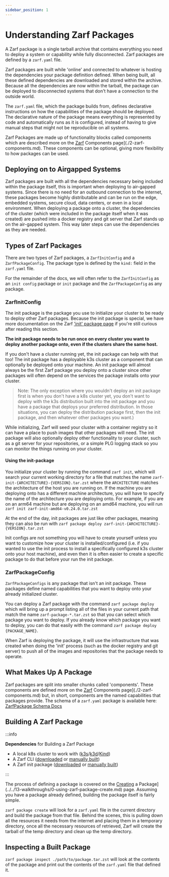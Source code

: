 ```yaml
---
sidebar_position: 1
---
```


# Understanding Zarf Packages

A Zarf package is a single tarball archive that contains everything you need to deploy a system or capability while fully disconnected. Zarf packages are defined by a `zarf.yaml` file.

Zarf packages are built while 'online' and connected to whatever is hosting the dependencies your package definition defined. When being built, all these defined dependencies are downloaded and stored within the archive. Because all the dependencies are now within the tarball, the package can be deployed to disconnected systems that don't have a connection to the outside world.

The `zarf.yaml` file, which the package builds from, defines declarative instructions on how the capabilities of the package should be deployed. The declarative nature of the package means everything is represented by code and automatically runs as it is configured, instead of having to give manual steps that might not be reproducible on all systems.

Zarf Packages are made up of functionality blocks called components which are described more on the [Zarf](./2-zarf-components.md) Components page](./2-zarf-components.md). These components can be optional, giving more flexibility to how packages can be used.

## Deploying on to Airgapped Systems

Zarf packages are built with all the dependencies necessary being included within the package itself, this is important when deploying to air-gapped systems. Since there is no need for an outbound connection to the internet, these packages become highly distributable and can be run on the edge, embedded systems, secure cloud, data centers, or even in a local environment. When deploying a package onto a cluster, the dependencies of the cluster (which were included in the package itself when it was created) are pushed into a docker registry and git server that Zarf stands up on the air-gapped system. This way later steps can use the dependencies as they are needed.

## Types of Zarf Packages

There are two types of Zarf packages, a `ZarfInitConfig` and a `ZarfPackageConfig`. The package type is defined by the `kind:` field in the `zarf.yaml` file.

For the remainder of the docs, we will often refer to the `ZarfInitConfig` as an `init config` package or `init` package and the `ZarfPackageConfig` as any package.

### ZarfInitConfig

The init package is the package you use to initialize your cluster to be ready to deploy other Zarf packages. Because the init package is special, we have more documentation on the Zarf ['init' package page](./3-the-zarf-init-package.md) if you're still curious after reading this section.

**The init package needs to be run once on every cluster you want to deploy another package onto, even if the clusters share the same host.**

If you don't have a cluster running yet, the init package can help with that too! The init package has a deployable k3s cluster as a component that can optionally be deployed onto your machine. An init package will almost always be the first Zarf package you deploy onto a cluster since other packages will often depend on the services the package installs onto your cluster.

> Note: The only exception where you wouldn't deploy an init package first is when you don't have a k8s cluster yet, you don't want to deploy with the k3s distribution built into the init package and you have a package that deploys your preferred distribution. In those situations, you can deploy the distribution package first, then the init package, and then whatever other packages you want.)

While initializing, Zarf will seed your cluster with a container registry so it can have a place to push images that other packages will need. The init package will also optionally deploy other functionality to your cluster, such as a git server for your repositories, or a simple PLG logging stack so you can monitor the things running on your cluster.

#### Using the init-package

You initialize your cluster by running the command `zarf init`, which will search your current working directory for a file that matches the name `zarf-init-{ARCHITECTURE}-{VERSION}.tar.zst` where the `ARCHITECTURE` matches the architecture of the host you are running on. If the machine you are deploying onto has a different machine architecture, you will have to specify the name of the architecture you are deploying onto. For example, if you are on an arm64 machine but are deploying on an amd64 machine, you will run `zarf init zarf-init-amd64-v0.24.0.tar.zst`

At the end of the day, init packages are just like other packages, meaning they can also be run with `zarf package deploy zarf-init-{ARCHITECTURE}-{VERSION}.tar.zst`

Init configs are not something you will have to create yourself unless you want to customize how your cluster is installed/configured (i.e. if you wanted to use the init process to install a specifically configured k3s cluster onto your host machine), and even then it is often easier to create a specific package to do that before your run the init package.

### ZarfPackageConfig

`ZarfPackageConfigs` is any package that isn't an init package. These packages define named capabilities that you want to deploy onto your already initialized cluster.

You can deploy a Zarf package with the command `zarf package deploy` which will bring up a prompt listing all of the files in your current path that match the name `zarf-package-*.tar.zst` so that you can select which package you want to deploy. If you already know which package you want to deploy, you can do that easily with the command `zarf package deploy {PACKAGE_NAME}`.

When Zarf is deploying the package, it will use the infrastructure that was created when doing the 'init' process (such as the docker registry and git server) to push all of the images and repositories that the package needs to operate.

## What Makes Up A Package

Zarf packages are split into smaller chunks called 'components'. These components are defined more on the [Zarf](./2-zarf-components.md) Components page](./2-zarf-components.md) but, in short, components are the named capabilities that packages provide. The schema of a `zarf.yaml` package is available here: [ZarfPackage Schema Docs](../3-zarf-schema.md)

## Building A Zarf Package

:::info

**Dependencies** for Building a Zarf Package

- A local k8s cluster to work with ([k3s](https://k3s.io/)/[k3d](https://k3d.io/v5.4.1/)/[Kind](https://kind.sigs.k8s.io/docs/user/quick-start#installation))
- A Zarf CLI ([downloaded](https://github.com/defenseunicorns/zarf/releases) or [manually built](../1-the-zarf-cli/1-building-your-own-cli.md))
- A Zarf init package ([downloaded](https://github.com/defenseunicorns/zarf/releases) or [manually built](../1-the-zarf-cli/1-building-your-own-cli.md))

:::

The process of defining a package is covered on the [Creating](../../13-walkthroughs/0-using-zarf-package-create.md) a Package](../../13-walkthroughs/0-using-zarf-package-create.md) page. Assuming you have a package already defined, building the package itself is fairly simple.

`zarf package create` will look for a `zarf.yaml` file in the current directory and build the package from that file. Behind the scenes, this is pulling down all the resources it needs from the internet and placing them in a temporary directory, once all the necessary resources of retrieved, Zarf will create the tarball of the temp directory and clean up the temp directory.

## Inspecting a Built Package

`zarf package inspect ./path/to/package.tar.zst` will look at the contents of the package and print out the contents of the `zarf.yaml` file that defined it.
